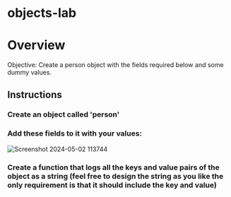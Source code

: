 # objects-lab

# Overview

Objective: Create a person object with the fields required below and some dummy values.

## Instructions

### Create an object called 'person'

### Add these fields to it with your values:


![Screenshot 2024-05-02 113744](https://github.com/202404-Y-ZA-FSW/objects-lab/assets/110013797/b3947b20-850d-4706-bfd1-f985fe59e206)


### Create a function that logs all the keys and value pairs of the object as a string (feel free to design the string as you like the only requirement is that it should include the key and value)
